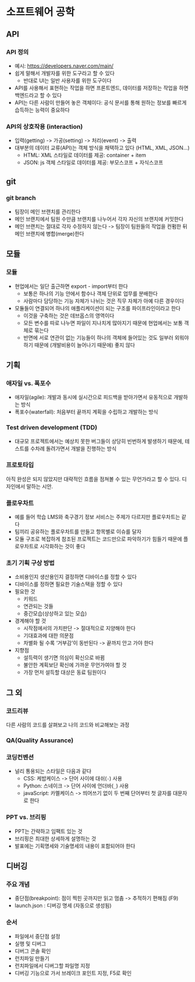 # 소프트웨어 공학
## API
### API 정의
- 예시: https://developers.naver.com/main/
- 쉽게 말해서 개발자를 위한 도구라고 할 수 있다
  - 반대로 UI는 일반 사용자를 위한 도구이다
- API를 사용해서 표현하는 작업을 하면 프론트엔드, 데이터를 저장하는 작업을 하면 백엔드라고 할 수 있다
- API는 다른 사람이 만들어 놓은 객체이다: 공식 문서를 통해 원하는 정보를 빠르게 습득하는 능력이 중요하다

### API의 상호작용 (interaction)
- 입력(getting) -> 가공(setting) -> 처리(event) -> 출력
- 대부분의 데이터 교류(API)는 객체 방식을 채택하고 있다 (HTML, XML, JSON...)
  - HTML: XML 스타일로 데이터를 제공: container + item
  - JSON: js 객체 스타일로 데이터를 제공: 부모스코프 + 자식스코프

## git
### git branch
- 팀장이 메인 브랜치를 관리한다
- 메인 브랜치에서 팀원 수만큼 브랜치를 나누어서 각자 자신의 브랜치에 커밋한다
- 메인 브랜치는 절대로 각자 수정하지 않는다 -> 팀장이 팀원들의 작업을 컨펌한 뒤 메인 브랜치에 병합(merge)한다

## 모듈
### 모듈
- 현업에서는 일단 출근하면 export - import부터 한다
  - 보통은 하나의 기능 안에서 함수나 객체 단위로 업무를 분배한다
  - 사람마다 담당하는 기능 자체가 나뉘는 것은 직무 자체가 아예 다른 경우이다
- 모듈들이 연결되어 하나의 애플리케이션이 되는 구조를 파이프라인이라고 한다
  - 이것을 구축하는 것은 데브옵스의 영역이다
  - 모든 변수를 따로 나누면 파일이 지나치게 많아지기 때문에 현업에서는 보통 객체로 묶는다
  - 반면에 서로 연관이 없는 기능들이 하나의 객체에 들어있는 것도 일부러 외워야 하기 때문에 (개발비용이 늘어나기 때문에) 좋지 않다

## 기획
### 애자일 vs. 폭포수
- 애자일(agile): 개발과 동시에 실시간으로 피드백을 받아가면서 유동적으로 개발하는 방식
- 폭포수(waterfall): 처음부터 끝까지 계획을 수립하고 개발하는 방식

### Test driven development (TDD)
- 대규모 프로젝트에서는 예상치 못한 버그들이 상당히 빈번하게 발생하기 때문에, 테스트를 수차례 돌려가면서 개발을 진행하는 방식

### 프로토타입
아직 완성은 되지 않았지만 대략적인 흐름을 점쳐볼 수 있는 무언가라고 할 수 있다. 디자인에서 말하는 시안. 

### 플로우차트
- 예를 들어 학습 LMS와 축구경기 정보 서비스는 주제가 다르지만 플로우차트는 같다
- 팀끼리 공유하는 플로우차트를 만들고 항목별로 이슈를 달자
- 모듈 구조로 복잡하게 참조된 프로젝트는 코드만으로 파악하기가 힘들기 때문에 플로우차트로 시각화하는 것이 좋다

### 초기 기획 구상 방법
- 소비용인지 생산용인지 결정하면 디바이스를 정할 수 있다
- 디바이스를 정하면 필요한 기술스택을 정할 수 있다
- 필요한 것
  - 키워드
  - 연관되는 것들
  - 중간모습(상상하고 있는 모습)
- 경계해야 할 것
  - 시작점에서의 가치판단 -> 절대적으로 지양해야 한다
  - 기대효과에 대한 의문점
  - 차별화 될 수록 ‘거부감’이 동반된다 -> 끝까지 안고 가야 한다
- 지향점
  - 설득력이 생기면 의심이 확신으로 바뀜
  - 불안한 계획보단 확신에 가까운 무언가여야 할 것
  - 가장 먼저 설득할 대상은 동료 팀원이다

## 그 외
### 코드리뷰
다른 사람의 코드를 살펴보고 나의 코드와 비교해보는 과정

### QA(Quality Assurance)

### 코딩컨벤션
- 널리 통용되는 스타일은 다음과 같다
  - CSS: 케밥케이스 -> 단어 사이에 대쉬(`-`) 사용
  - Python: 스네이크 -> 단어 사이에 언더바(`_`) 사용
  - javaScript: 카멜케이스 -> 띄어쓰기 없이 두 번째 단어부터 첫 글자를 대문자로 한다

### PPT vs. 브리핑
- PPT는 간략하고 임팩트 있는 것
- 브리핑은 최대한 상세하게 설명하는 것
- 발표에는 기획명세와 기술명세의 내용이 포함되어야 한다

## 디버깅
### 주요 개념
- 중단점(breakpoint): 점이 찍힌 곳까지만 읽고 멈춤 -> 추적하기 편해짐 (F9)
- launch.json : 디버깅 명세 (자동으로 생성됨)
### 순서
  - 파일에서 중단점 설정
  - 실행 및 디버그
  - 디버그 콘솔 확인 
  - 런치파일 만들기
  - 런치파일에서 디버그할 파일명 지정
  - 디버깅 기능으로 가서 브레이크 포인트 지정, F5로 확인 